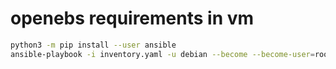 # openebs requirements in vm

```sh
python3 -m pip install --user ansible
ansible-playbook -i inventory.yaml -u debian --become --become-user=root -v playbook.yaml
```
